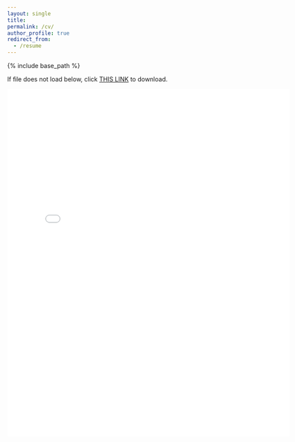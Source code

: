 ```yaml
---
layout: single
title:
permalink: /cv/
author_profile: true
redirect_from:
  - /resume
---
```


{% include base_path %}

If file does not load below, click [THIS LINK](https://cseveren.github.io/files/Severen_CV_202406.pdf) to download.

<embed src="{{ site.baseurl }}/files/Severen_CV_202406.pdf" width="650" height="800" type='application/pdf'>
